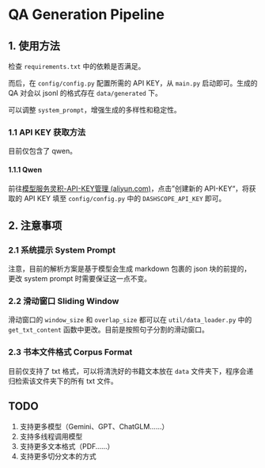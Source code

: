 # QA Generation Pipeline



## 1. 使用方法

检查 `requirements.txt` 中的依赖是否满足。

而后，在 `config/config.py` 配置所需的 API KEY，从 `main.py` 启动即可。生成的 QA 对会以 jsonl 的格式存在 `data/generated` 下。

可以调整 `system_prompt`，增强生成的多样性和稳定性。

### 1.1 API KEY 获取方法

目前仅包含了 qwen。

#### 1.1.1 Qwen

前往[模型服务灵积-API-KEY管理 (aliyun.com)](https://dashscope.console.aliyun.com/apiKey)，点击”创建新的 API-KEY“，将获取的 API KEY 填至 `config/config.py` 中的 `DASHSCOPE_API_KEY` 即可。



## 2. 注意事项

### 2.1 系统提示 System Prompt

注意，目前的解析方案是基于模型会生成 markdown 包裹的 json 块的前提的，更改 system prompt 时需要保证这一点不变。

### 2.2 滑动窗口 Sliding Window

滑动窗口的 `window_size` 和 `overlap_size` 都可以在 `util/data_loader.py` 中的 `get_txt_content` 函数中更改。目前是按照句子分割的滑动窗口。

### 2.3 书本文件格式 Corpus Format

目前仅支持了 txt 格式，可以将清洗好的书籍文本放在 `data` 文件夹下，程序会递归检索该文件夹下的所有 txt 文件。



## TODO

1. 支持更多模型（Gemini、GPT、ChatGLM……）
2. 支持多线程调用模型
3. 支持更多文本格式（PDF……）
4. 支持更多切分文本的方式
